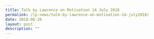 ```yaml
---
title: Talk by Lawrence on Motivation 14 July 2018
permalink: /lp-news/talk-by-lawrence-on-motivation-14-july2018/
date: 2018-06-26
layout: post
description: ""
---
```

